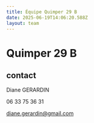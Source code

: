 ```yaml
---
title: Équipe Quimper 29 B
date: 2025-06-19T14:06:20.588Z
layout: team
---
```


# Quimper 29 B



## contact 

Diane GERARDIN

06 33 75 36 31

diane.gerardin@gmail.com

